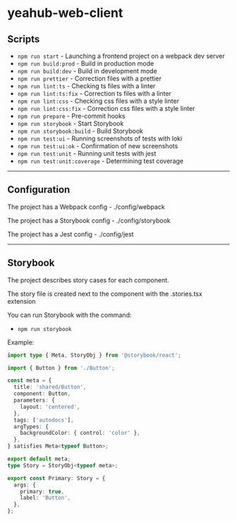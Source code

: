 # yeahub-web-client

## Scripts

- `npm run start` - Launching a frontend project on a webpack dev server
- `npm run build:prod` - Build in production mode
- `npm run build:dev` - Build in development mode
- `npm run prettier` - Correction files with a prettier
- `npm run lint:ts` - Checking ts files with a linter
- `npm run lint:ts:fix` - Correction ts files with a linter
- `npm run lint:css` - Checking css files with a style linter
- `npm run lint:css:fix` - Correction css files with a style linter
- `npm run prepare` - Pre-commit hooks
- `npm run storybook` - Start Storybook
- `npm run storybook:build` - Build Storybook
- `npm run test:ui` - Running screenshots of tests with loki
- `npm run test:ui:ok` - Confirmation of new screenshots
- `npm run test:unit` - Running unit tests with jest
- `npm run test:unit:coverage` - Determining test coverage

----

## Configuration

The project has a Webpack config - ./config/webpack

The project has a Storybook config - ./config/storybook

The project has a Jest config - ./config/jest


----

## Storybook

The project describes story cases for each component.

The story file is created next to the component with the .stories.tsx extension

You can run Storybook with the command:
- `npm run storybook`

Example:

```typescript jsx
import type { Meta, StoryObj } from '@storybook/react';

import { Button } from './Button';

const meta = {
  title: 'shared/Button',
  component: Button,
  parameters: {
    layout: 'centered',
  },
  tags: ['autodocs'],
  argTypes: {
    backgroundColor: { control: 'color' },
  },
} satisfies Meta<typeof Button>;

export default meta;
type Story = StoryObj<typeof meta>;

export const Primary: Story = {
  args: {
    primary: true,
    label: 'Button',
  },
};
```
